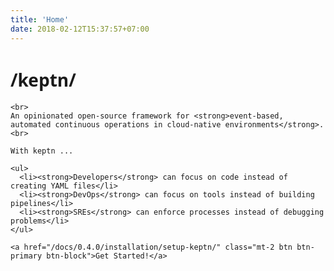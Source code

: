 ```yaml
---
title: 'Home'
date: 2018-02-12T15:37:57+07:00
---
```


<div class="row">
  <div class="col-md-6 pb-sm-2">
    <h1 style="font-family: lora, 'Open Sans', Arial, sans-serif, -apple-system">/keptn/</h1>

    <br>
    An opinionated open-source framework for <strong>event-based, automated continuous operations in cloud-native environments</strong>.
    <br>

    With keptn ...

    <ul>
      <li><strong>Developers</strong> can focus on code instead of creating YAML files</li>
      <li><strong>DevOps</strong> can focus on tools instead of building pipelines</li>
      <li><strong>SREs</strong> can enforce processes instead of debugging problems</li>
    </ul>

    <a href="/docs/0.4.0/installation/setup-keptn/" class="mt-2 btn btn-primary btn-block">Get Started!</a>


  </div>
  <div class="col-md-6">
    <div class="terminal-window">
      <div class="terminal">
        <span id="typeit-editor"></span>
      </div>
    </div>
  </div>
</div>
